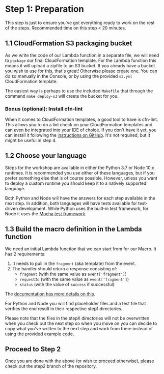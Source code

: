 # Step 1: Preparation

This step is just to ensure you've got everything ready to work on the rest of the steps. Recommended time on this step < 20 minutes.

## 1.1 CloudFormation S3 packaging bucket

As we write the code of our Lambda function in a separate file, we will need to `package` our final CloudFormation template. For the Lambda function this means it will upload a zipfile to an S3 bucket. If you already have a bucket you wish to use for this, that's great! Otherwise please create one. You can do so manually in the Console, or by using the provided `s3.yml` CloudFormation template.

The easiest way is perhaps to use the included `Makefile` that through the command `make deploy-s3` will create the bucket for you.

### Bonus (optional): Install cfn-lint

When it comes to CloudFormation templates, a good tool to have is cfn-lint. This allows you to do a lint check on your CloudFormation templates and can even be integrated into your IDE of choice. If you don't have it yet, you can install it following the [instructions on GitHub](https://github.com/aws-cloudformation/cfn-python-lint). It's not required, but it might be useful in step 4.

## 1.2 Choose your language

Steps for the workshop are available in either the Python 3.7 or Node 10.x runtimes. It is recommended you use either of these languages, but if you prefer something else that is of course possible. However, unless you want to deploy a custom runtime you should keep it to a natively supported language.

Both Python and Node will have the answers for each step available in the next step. In addition, both languages will have tests available for test-driven development. While Python uses the built-in test framework, for Node it uses the [Mocha test framework](https://mochajs.org).

## 1.3 Build the macro definition in the Lambda function

We need an initial Lambda function that we can start from for our Macro. It has 2 requirements:

1. It needs to pull in the `fragment` (aka template) from the event.
2. The handler should return a response consisting of:
    * `fragment` (with the same value as `event['fragment']`)
    * `requestId` (with the same value as `event['fragment']`)
    * `status` (with the value of `success` if successful)

The [documentation has more details on this](https://docs.aws.amazon.com/AWSCloudFormation/latest/UserGuide/template-macros.html#template-macros-author).

For Python and Node you will find placeholder files and a test file that verifies the end result in their respective step1 directories.

Please note that the files in the stepX directories will not be overwritten when you check out the next step so when you move on you can decide to copy what you've written to the next step and work from there instead of using the provided example code.

## Proceed to Step 2

Once you are done with the above (or wish to proceed otherwise), please check out the step2 branch of the repository.
